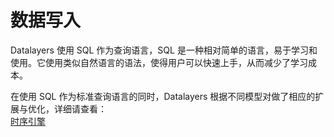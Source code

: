 # 数据写入
Datalayers 使用 SQL 作为查询语言，SQL 是一种相对简单的语言，易于学习和使用。它使用类似自然语言的语法，使得用户可以快速上手，从而减少了学习成本。

在使用 SQL 作为标准查询语言的同时，Datalayers 根据不同模型对做了相应的扩展与优化，详细请查看：  
[时序引擎](../sql-reference/table-engine-timeseries.md)
